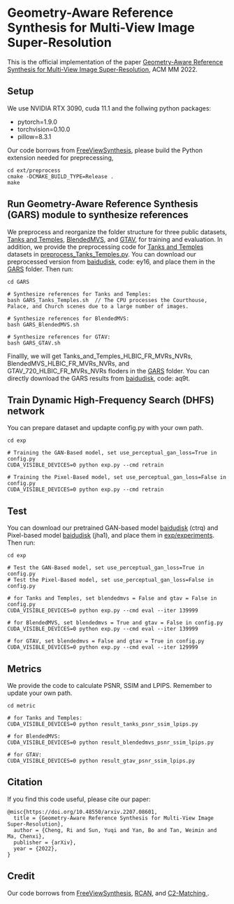 # Geometry-Aware Reference Synthesis for Multi-View Image Super-Resolution

This is the official implementation of the paper [Geometry-Aware Reference Synthesis for Multi-View Image Super-Resolution](https://arxiv.org/abs/2207.08601), ACM MM 2022.


## Setup
We use NVIDIA RTX 3090, cuda 11.1 and the follwing python packages:
* pytorch=1.9.0
* torchvision=0.10.0
* pillow=8.3.1

Our code borrows from [FreeViewSynthesis](https://github.com/isl-org/FreeViewSynthesis), please build the Python extension needed for preprecessing,

```
cd ext/preprocess
cmake -DCMAKE_BUILD_TYPE=Release .
make 
```

## Run Geometry-Aware Reference Synthesis (GARS) module to synthesize references
We preprocess and reorganize the folder structure for three public datasets, [Tanks and Temples](https://github.com/isl-org/FreeViewSynthesis), [BlendedMVS](https://github.com/YoYo000/BlendedMVS), and [GTAV](https://phuang17.github.io/DeepMVS/mvs-synth.html), for training and evaluation.
In addition, we provide the preprocessing code for [Tanks and Temples](https://github.com/isl-org/FreeViewSynthesis) datasets in [preprocess_Tanks_Temples.py](GARS/preprocess_Tanks_Temples.py).
You can download our preprocessed version from [baidudisk](https://pan.baidu.com/s/1_mhkSEkliNDfriJ_rqQuTQ), code: ey16, and place them in the [GARS](GARS) folder. 
Then run:
```
cd GARS

# Synthesize references for Tanks and Temples:
bash GARS_Tanks_Temples.sh  // The CPU processes the Courthouse, Palace, and Church scenes due to a large number of images.

# Synthesize references for BlendedMVS:
bash GARS_BlendedMVS.sh  

# Synthesize references for GTAV:
bash GARS_GTAV.sh  
```
Finallly, we will get Tanks_and_Temples_HLBIC_FR_MVRs_NVRs, BlendedMVS_HLBIC_FR_MVRs_NVRs, and GTAV_720_HLBIC_FR_MVRs_NVRs floders in the [GARS](GARS) folder. You can directly download the GARS results from [baidudisk](https://pan.baidu.com/s/1wyjYn8zBUF6uL_hyxAVu-A), code: aq9t.

## Train Dynamic High-Frequency Search (DHFS) network
You can prepare dataset and updapte config.py with your own path.
```
cd exp

# Training the GAN-Based model, set use_perceptual_gan_loss=True in config.py
CUDA_VISIBLE_DEVICES=0 python exp.py --cmd retrain

# Training the Pixel-Based model, set use_perceptual_gan_loss=False in config.py
CUDA_VISIBLE_DEVICES=0 python exp.py --cmd retrain
```

## Test
You can download our pretrained GAN-based model [baidudisk](https://pan.baidu.com/s/1kctbqTaAL4n_OjcNqzFB4A) (ctrq) and Pixel-based model [baidudisk](https://pan.baidu.com/s/1uE2fYQvHtMfpQN5fCGf_UA) (jha1), and place them in [exp/experiments](exp/experiments).
Then run:
```
cd exp

# Test the GAN-Based model, set use_perceptual_gan_loss=True in config.py
# Test the Pixel-Based model, set use_perceptual_gan_loss=False in config.py

# for Tanks and Temples, set blendedmvs = False and gtav = False in config.py
CUDA_VISIBLE_DEVICES=0 python exp.py --cmd eval --iter 139999

# for BlendedMVS, set blendedmvs = True and gtav = False in config.py
CUDA_VISIBLE_DEVICES=0 python exp.py --cmd eval --iter 139999

# for GTAV, set blendedmvs = False and gtav = True in config.py
CUDA_VISIBLE_DEVICES=0 python exp.py --cmd eval --iter 129999
```

## Metrics
We provide the code to calculate PSNR, SSIM and LPIPS. Remember to update your own path.
```
cd metric

# for Tanks and Temples:
CUDA_VISIBLE_DEVICES=0 python result_tanks_psnr_ssim_lpips.py

# for BlendedMVS:
CUDA_VISIBLE_DEVICES=0 python result_blendedmvs_psnr_ssim_lpips.py

# for GTAV:
CUDA_VISIBLE_DEVICES=0 python result_gtav_psnr_ssim_lpips.py
```

## Citation
If you find this code useful, please cite our paper:
```
@misc{https://doi.org/10.48550/arxiv.2207.08601,
  title = {Geometry-Aware Reference Synthesis for Multi-View Image Super-Resolution},
  author = {Cheng, Ri and Sun, Yuqi and Yan, Bo and Tan, Weimin and Ma, Chenxi},
  publisher = {arXiv},
  year = {2022},
}
```

## Credit
Our code borrows from [FreeViewSynthesis](https://github.com/isl-org/FreeViewSynthesis), [RCAN](https://github.com/yulunzhang/RCAN), and [C2-Matching
](https://github.com/yumingj/C2-Matching).
